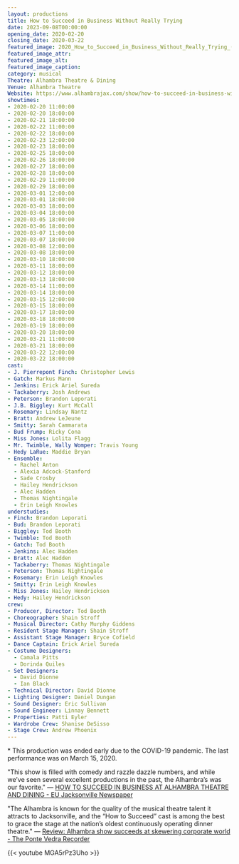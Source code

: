 ```yaml
---
layout: productions
title: How to Succeed in Business Without Really Trying
date: 2023-09-08T00:00:00
opening_date: 2020-02-20
closing_date: 2020-03-22
featured_image: 2020_How_to_Succeed_in_Business_Without_Really_Trying_(musical).png
featured_image_attr:
featured_image_alt:
featured_image_caption:
category: musical
Theatre: Alhambra Theatre & Dining
Venue: Alhambra Theatre
Website: https://www.alhambrajax.com/show/how-to-succeed-in-business-without-really-trying/
showtimes:
- 2020-02-20 11:00:00
- 2020-02-20 18:00:00
- 2020-02-21 18:00:00
- 2020-02-22 11:00:00
- 2020-02-22 18:00:00
- 2020-02-23 12:00:00
- 2020-02-23 18:00:00
- 2020-02-25 18:00:00
- 2020-02-26 18:00:00
- 2020-02-27 18:00:00
- 2020-02-28 18:00:00
- 2020-02-29 11:00:00
- 2020-02-29 18:00:00
- 2020-03-01 12:00:00
- 2020-03-01 18:00:00
- 2020-03-03 18:00:00
- 2020-03-04 18:00:00
- 2020-03-05 18:00:00
- 2020-03-06 18:00:00
- 2020-03-07 11:00:00
- 2020-03-07 18:00:00
- 2020-03-08 12:00:00
- 2020-03-08 18:00:00
- 2020-03-10 18:00:00
- 2020-03-11 18:00:00
- 2020-03-12 18:00:00
- 2020-03-13 18:00:00
- 2020-03-14 11:00:00
- 2020-03-14 18:00:00
- 2020-03-15 12:00:00
- 2020-03-15 18:00:00
- 2020-03-17 18:00:00
- 2020-03-18 18:00:00
- 2020-03-19 18:00:00
- 2020-03-20 18:00:00
- 2020-03-21 11:00:00
- 2020-03-21 18:00:00
- 2020-03-22 12:00:00
- 2020-03-22 18:00:00
cast:
- J. Pierrepont Finch: Christopher Lewis
- Gatch: Markus Mann
- Jenkins: Erick Ariel Sureda
- Tackaberry: Josh Andrews
- Peterson: Brandon Leporati
- J.B. Biggley: Kurt McCall
- Rosemary: Lindsay Nantz
- Bratt: Andrew LeJeune
- Smitty: Sarah Cammarata
- Bud Frump: Ricky Cona
- Miss Jones: Lolita Flagg
- Mr. Twimble, Wally Womper: Travis Young
- Hedy LaRue: Maddie Bryan
- Ensemble:
  - Rachel Anton
  - Alexia Adcock-Stanford
  - Sade Crosby
  - Hailey Hendrickson
  - Alec Hadden
  - Thomas Nightingale
  - Erin Leigh Knowles
understudies:
- Finch: Brandon Leporati
- Bud: Brandon Leporati
- Biggley: Tod Booth
- Twimble: Tod Booth
- Gatch: Tod Booth
- Jenkins: Alec Hadden
- Bratt: Alec Hadden
- Tackaberry: Thomas Nightingale
- Peterson: Thomas Nightingale
- Rosemary: Erin Leigh Knowles
- Smitty: Erin Leigh Knowles
- Miss Jones: Hailey Hendrickson
- Hedy: Hailey Hendrickson
crew:
- Producer, Director: Tod Booth
- Choreographer: Shain Stroff
- Musical Director: Cathy Murphy Giddens
- Resident Stage Manager: Shain Stroff
- Assistant Stage Manager: Bryce Cofield
- Dance Captain: Erick Ariel Sureda
- Costume Designers:
  - Camala Pitts
  - Dorinda Quiles
- Set Designers:
  - David Dionne
  - Ian Black
- Technical Director: David Dionne
- Lighting Designer: Daniel Dungan
- Sound Designer: Eric Sullivan
- Sound Engineer: Linnay Bennett
- Properties: Patti Eyler
- Wardrobe Crew: Shanise DeSisso
- Stage Crew: Andrew Phoenix
---
```

\* This production was ended early due to the COVID-19 pandemic. The last performance was on March 15, 2020.

"This show is filled with comedy and razzle dazzle numbers, and while we’ve seen several excellent productions in the past, the Alhambra’s was our favorite." — [HOW TO SUCCEED IN BUSINESS AT ALHAMBRA THEATRE AND DINING - EU Jacksonville Newspaper](https://eujacksonville.com/2020/02/26/how-to-succeed-in-business-at-alhambra-theatre-and-dining/)

"The Alhambra is known for the quality of the musical theatre talent it attracts to Jacksonville, and the “How to Succeed” cast is among the best to grace the stage at the nation’s oldest continuously operating dinner theatre." — [Review: Alhambra show succeeds at skewering corporate world - The Ponte Vedra Recorder](https://pontevedrarecorder.com/stories/review-alhambra-show-succeeds-at-skewering-corporate-world,10583)

{{< youtube MGA5rPz3Uho >}}